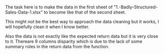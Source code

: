 The task here is to make the data in the first sheet of "1.-Badly-Structured-Sales-Data-1.xlsx" to become like that of the second sheet.

This might not be the best way to approach the data cleaning but it works, I will hopefully clean it when I know better.

Also the data is not exactly like the expected return data but it is very close to it. Thereare 9 columns disparity which is due to the lack of some summary roles in the return data from the function.
